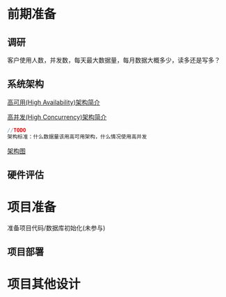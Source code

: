 # 前期准备

## 调研

客户使用人数，并发数，每天最大数据量，每月数据大概多少，读多还是写多？

## 系统架构

[高可用(High Availability)架构简介](https://www.cnblogs.com/shizhiyi/p/7750530.html)

[高并发(High Concurrency)架构简介](https://www.jianshu.com/p/4f35b3ad47bc)

```java
//TODO
架构标准：什么数据量该用高可用架构，什么情况使用高并发
```

[架构图](.\部署架构图.vsdx)

## 硬件评估

# 项目准备

准备项目代码/数据库初始化(未参与)

## 项目部署

# 项目其他设计

